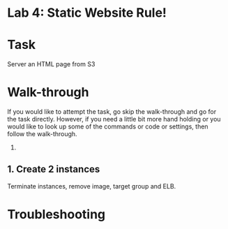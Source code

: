 # Lab 4: Static Website Rule!



# Task

Server an HTML page from S3


# Walk-through

If you would like to attempt the task, go skip the walk-through and go for the task directly. However, if you need a little bit more hand holding or you would like to look up some of the commands or code or settings, then follow the walk-through.

1. 

## 1. Create 2 instances

Terminate instances, remove image, target group and ELB.


# Troubleshooting
